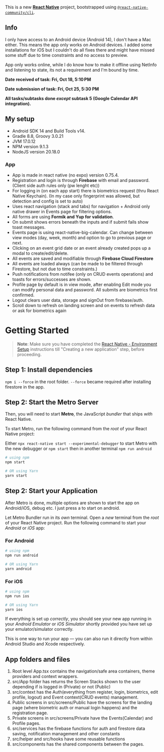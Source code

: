 This is a new [**React Native**](https://reactnative.dev) project, bootstrapped using [`@react-native-community/cli`](https://github.com/react-native-community/cli).

## Info

I only have access to an Android device (Android 14), I don't have a Mac either.
This means the app only works on Android devices.
I added some installations for iOS but I couldn't do all fixes there and might have missed some
stuff due to time constraints and no access to preview.

App only works online, while I do know how to make it offline using NetInfo and listening to state,
its not a requirement and I'm bound by time.

**Date received of task: Fri, Oct 18, 5:10 PM**

**Date submission of task: Fri, Oct 25, 5:30 PM**

**All tasks/subtasks done _except_ subtask 5 (Google Calendar API integration).**

## My setup

- Android SDK 14 and Build Tools v14.
- Gradle 8.8, Groovy 3.0.21
- JVM 17.0.12
- NPM version 9.1.3
- NodeJS version 20.18.0

### App

- App is made in react native (no expo) version 0.75.4.
- Registration and login is through **Firebase** with email and password. (Client side auth rules only (pw lenght etc))
- For logging in (on each app start) there is biometrics request (thru React Native Keychain). (In my case only fingerprint was allowed, but detection and config is set to auto)
- Uses react navigation (stack and tabs) for navigation + Android only native drawer in Events page for filtering options.
- All forms are using **Formik and Yup for validation**.
- On submit shows errors beneath the inputs and if submit fails show toast messages.
- Events page is using react-native-big-calendar. Can change between view modes (day, week, month) and option to go to previous page or next.
- Clicking on an event grid date or an event already created pops up a modal to create/edit/delete.
- All events are saved and modifiable through **Firebase Cloud Firestore**
- All events are loaded always (can be made to be filtered through Firestore, but not due to time constraints.)
- Push notifications from notifee (only on CRUD events operations) and toasts for errors/successes are shown.
- Profile page by default is in view mode, after enabling Edit mode you can modify personal data and password. All submits are biometrics first confirmed.
- Logout clears user data, storage and signOut from firebase/auth.
- Scroll down to refresh on landing screen and on events to refresh data or ask for biometrics again

# Getting Started

> **Note**: Make sure you have completed the [React Native - Environment Setup](https://reactnative.dev/docs/environment-setup) instructions till "Creating a new application" step, before proceeding.

## Step 1: Install dependencies

`npm i --force` in the root folder. `--force` became required after installing firestore in the app.

## Step 2: Start the Metro Server

Then, you will need to start **Metro**, the JavaScript _bundler_ that ships _with_ React Native.

To start Metro, run the following command from the _root_ of your React Native project:

Either `npx react-native start --experimental-debugger` to start Metro with the new debugger or `npm start` then
in another terminal `npm run android`

```bash
# using npm
npm start

# OR using Yarn
yarn start
```

## Step 2: Start your Application

After Metro is done, multiple options are shown to start the app on Android/iOS, debug etc.
I just press a to start on android.

Let Metro Bundler run in its _own_ terminal. Open a _new_ terminal from the _root_ of your React Native project. Run the following command to start your _Android_ or _iOS_ app:

### For Android

```bash
# using npm
npm run android

# OR using Yarn
yarn android
```

### For iOS

```bash
# using npm
npm run ios

# OR using Yarn
yarn ios
```

If everything is set up _correctly_, you should see your new app running in your _Android Emulator_ or _iOS Simulator_ shortly provided you have set up your emulator/simulator correctly.

This is one way to run your app — you can also run it directly from within Android Studio and Xcode respectively.

## App folders and files

1. Root level App.tsx contains the navigation/safe area containers, theme providers and context wrappers.
2. src/App folder has returns the Screen Stacks shown to the user depending if is logged in (Private) or not (Public)
3. src/context has the Auth(everything from register, login, biometrics, edit profile, logout) and Event context(CRUD events) management.
4. Public screens in src/screens/Public have the screens for the landing page (where biometric auth or manual login happens)
   and the registration page.
5. Private screens in src/screens/Private have the Events(Calendar) and Profile pages.
6. src/services has the firebase functions for auth and firestore data saving, notification management and other constants
7. src/helper and src/hooks have some reusable functions
8. src/components has the shared components between the pages.
